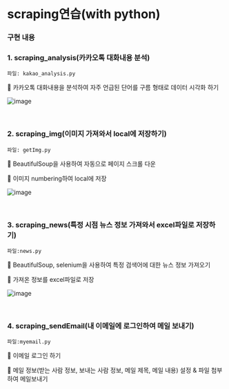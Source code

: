 # scraping연습(with python)

### 구현 내용

### 1. scraping_analysis(카카오톡 대화내용 분석)
    파일: kakao_analysis.py

  📌 카카오톡 대화내용을 분석하여 자주 언급된 단어를 구름 형태로 데이터 시각화 하기

![image](https://user-images.githubusercontent.com/76245273/113110501-1d2e4300-9242-11eb-8d92-f0049f250940.png)

<br/>

### 2. scraping_img(이미지 가져와서 local에 저장하기)
    파일: getImg.py

  📌 BeautifulSoup을 사용하여 자동으로 페이지 스크롤 다운
  
  📌 이미지 numbering하여 local에 저장
  
![image](https://user-images.githubusercontent.com/76245273/113113869-b6128d80-9245-11eb-8db7-be516b70b77c.png)

<br/>

### 3. scraping_news(특정 시점 뉴스 정보 가져와서 excel파일로 저장하기)
    파일:news.py
  📌 BeautifulSoup, selenium을 사용하여 특정 검색어에 대한 뉴스 정보 가져오기
  
  📌 가져온 정보를 excel파일로 저장
  
![image](https://user-images.githubusercontent.com/76245273/113115019-f1fa2280-9246-11eb-845a-00d37c542483.png)

<br/>

### 4. scraping_sendEmail(내 이메일에 로그인하여 메일 보내기)
    파일:myemail.py
  
  📌 이메일 로그인 하기
  
  📌 메일 정보(받는 사람 정보, 보내는 사람 정보, 메일 제목, 메일 내용) 설정 & 파일 첨부하여 메일보내기

